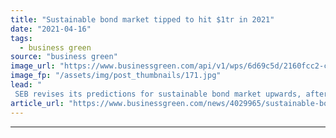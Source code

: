 ```yaml
---
title: "Sustainable bond market tipped to hit $1tr in 2021"
date: "2021-04-16"
tags: 
  - business green
source: "business green"
image_url: "https://www.businessgreen.com/api/v1/wps/6d69c5d/2160fcc2-c582-4276-aec8-07efdc754575/5/29051187744-1196fd0974-o-185x114.jpg"
image_fp: "/assets/img/post_thumbnails/171.jpg"
lead: "
 SEB revises its predictions for sustainable bond market upwards, after stellar results in first quarter of the year ..."
article_url: "https://www.businessgreen.com/news/4029965/sustainable-bond-market-tipped-hit-usd1tr-2021"
---
```


---
